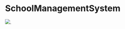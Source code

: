 # SchoolManagementSystem


[![](https://tokei.rs/b1/github/XAMPPRocky/tokei)](https://github.com/Nurislom373/SchoolManagementSystem).
